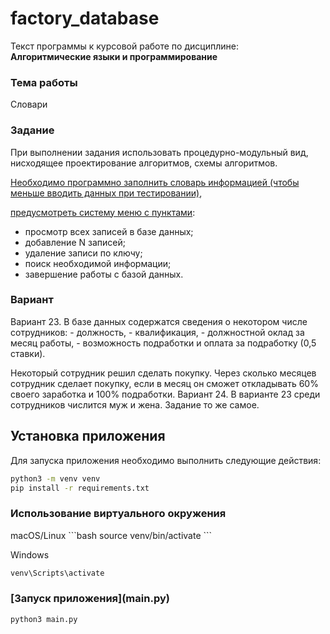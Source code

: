<h1>factory_database</h1>
<p>
Текст программы к курсовой работе по дисциплине:<br>
<b>Алгоритмические языки и программирование</b>
</p>

<h3>Тема работы</h3>Словари
<h3>Задание</h3>
При выполнении задания использовать процедурно-модульный вид, нисходящее проектирование алгоритмов, схемы алгоритмов. 

[Необходимо программно заполнить словарь информацией (чтобы меньше вводить данных при тестировании)](src/data/database.py), 

[предусмотреть систему меню с пунктами](src/main/console_menu.py):

- просмотр всех записей в базе данных;
- добавление N записей;
- удаление записи по ключу;
- поиск необходимой информации;
- завершение работы с базой данных.

<h3>Вариант</h3>
Вариант 23.
В базе данных содержатся сведения о некотором
числе сотрудников: 
- должность, 
- квалификация, 
- должностной оклад за месяц работы, 
- возможность подработки и оплата за подработку (0,5 ставки). 

Некоторый сотрудник решил сделать покупку. Через сколько
месяцев сотрудник сделает покупку, если в месяц он сможет
откладывать 60% своего заработка и 100% подработки.
Вариант 24. 
В варианте 23 среди сотрудников числится муж и
жена. Задание то же самое.

<h2>Установка приложения</h2>

Для запуска приложения необходимо выполнить следующие действия:
```bash
python3 -m venv venv
pip install -r requirements.txt
```

<h3>Использование виртуального окружения</h3>
macOS/Linux
```bash
source venv/bin/activate
```

Windows
```powershell
venv\Scripts\activate
```

<h3>[Запуск приложения](main.py)</h3>

```bash
python3 main.py
```